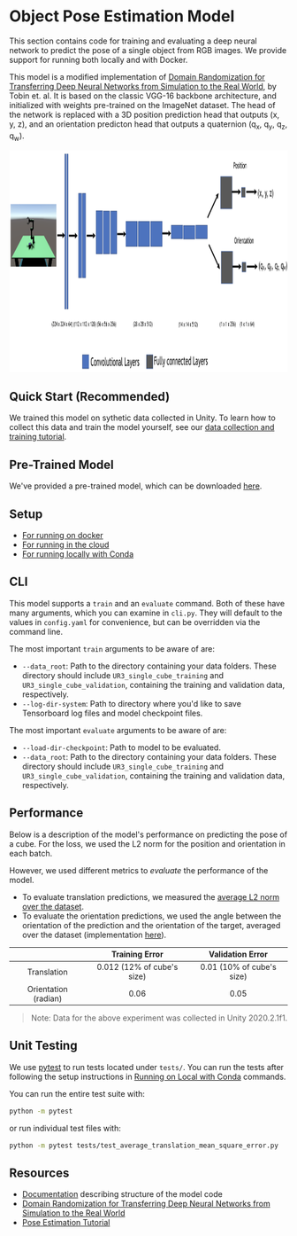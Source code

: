 Object Pose Estimation Model
=====================
This section contains code for training and evaluating a deep neural network to predict the pose of a single object from RGB images. We provide support for running both locally and with Docker.

This model is a modified implementation of [Domain Randomization for Transferring Deep Neural Networks from Simulation to the Real World](https://arxiv.org/pdf/1703.06907.pdf), by Tobin et. al. It is based on the classic VGG-16 backbone architecture, and initialized with weights pre-trained on the ImageNet dataset. The head of the network is replaced with a 3D position prediction head that outputs (x, y, z), and an orientation predicton head that outputs a quaternion (q<sub>x</sub>, q<sub>y</sub>, q<sub>z</sub>, q<sub>w</sub>).

<p align='center'>
  <img src='documentation/docs/network.png' height=400/>
</p>

## Quick Start (Recommended)
We trained this model on sythetic data collected in Unity. To learn how to collect this data and train the model yourself, see our [data collection and training tutorial](../Documentation/quick_demo_train.md).

## Pre-Trained Model
We've provided a pre-trained model, which can be downloaded [here](https://github.com/Unity-Technologies/Robotics-Object-Pose-Estimation/releases/download/v0.0.1/UR3_single_cube_model.tar).

## Setup
 * [For running on docker](documentation/running_on_docker.md#docker-requirements)
 * [For running in the cloud](documentation/running_on_the_cloud.md)
 * [For running locally with Conda](../Documentation/3_data_collection_model_training.md#option-b-using-conda)

## CLI
This model supports a `train` and an `evaluate` command. Both of these have many arguments, which you can examine in `cli.py`. They will default to the values in `config.yaml` for convenience, but can be overridden via the command line.

The most important `train` arguments to be aware of are:
* `--data_root`: Path to the directory containing your data folders. These directory should include `UR3_single_cube_training` and `UR3_single_cube_validation`, containing the training and validation data, respectively.
* `--log-dir-system`: Path to directory where you'd like to save Tensorboard log files and model checkpoint files.

The most important `evaluate` arguments to be aware of are:
* `--load-dir-checkpoint`: Path to model to be evaluated.
* `--data_root`: Path to the directory containing your data folders. These directory should include `UR3_single_cube_training` and `UR3_single_cube_validation`, containing the training and validation data, respectively.


## Performance

Below is a description of the model's performance on predicting the pose of a cube. For the loss, we used the L2 norm for the position and orientation in each batch.

However, we used different metrics to _evaluate_ the performance of the model.
* To evaluate translation predictions, we measured the [average L2 norm over the dataset](pose_estimation/evaluation_metrics/translation_average_mean_square_error.py).
* To evaluate the orientation predictions, we used the angle between the orientation of the prediction and the orientation of the target, averaged over the dataset (implementation [here](pose_estimation/evaluation_metrics/orientation_average_quaternion_error.py)).


|                     | Training Error              | Validation Error           |
|:-------------------:|:---------------------------:|:--------------------------:|
|Translation          |  0.012 (12% of cube's size) |  0.01 (10% of cube's size) |
|Orientation (radian) |  0.06                       |  0.05                      |

> Note: Data for the above experiment was collected in Unity 2020.2.1f1.

## Unit Testing

We use [pytest](https://docs.pytest.org/en/latest/) to run tests located under `tests/`. You can run the tests after following the setup instructions in [Running on Local with Conda](../documentation/3_data_collection_model_training.md#option-b-using-conda) commands.

You can run the entire test suite with:

```bash
python -m pytest
```

or run individual test files with:

```bash
python -m pytest tests/test_average_translation_mean_square_error.py
```

## Resources
* [Documentation](documentation/codebase_structure.md) describing structure of the model code
* [Domain Randomization for Transferring Deep Neural Networks from Simulation to the Real World](https://arxiv.org/pdf/1703.06907.pdf)
* [Pose Estimation Tutorial](../README.md)